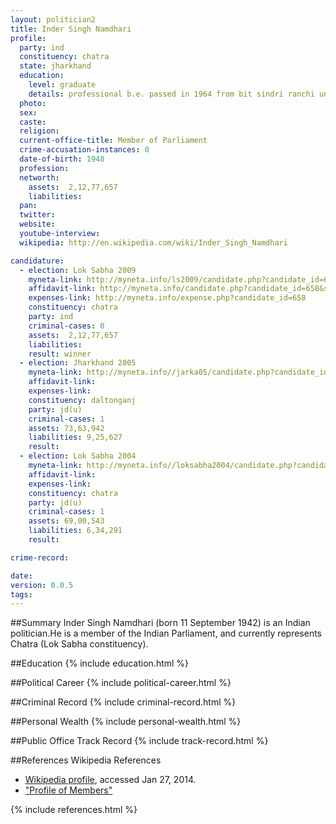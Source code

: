 ```yaml
---
layout: politician2
title: Inder Singh Namdhari
profile: 
  party: ind
  constituency: chatra
  state: jharkhand
  education: 
    level: graduate
    details: professional b.e. passed in 1964 from bit sindri ranchi university
  photo: 
  sex: 
  caste: 
  religion: 
  current-office-title: Member of Parliament
  crime-accusation-instances: 0
  date-of-birth: 1948
  profession: 
  networth: 
    assets:  2,12,77,657
    liabilities: 
  pan: 
  twitter: 
  website: 
  youtube-interview: 
  wikipedia: http://en.wikipedia.com/wiki/Inder_Singh_Namdhari

candidature: 
  - election: Lok Sabha 2009
    myneta-link: http://myneta.info/ls2009/candidate.php?candidate_id=658
    affidavit-link: http://myneta.info/candidate.php?candidate_id=658&scan=original
    expenses-link: http://myneta.info/expense.php?candidate_id=658
    constituency: chatra 
    party: ind
    criminal-cases: 0
    assets:  2,12,77,657
    liabilities: 
    result: winner 
  - election: Jharkhand 2005
    myneta-link: http://myneta.info//jarka05/candidate.php?candidate_id=103
    affidavit-link: 
    expenses-link: 
    constituency: daltonganj 
    party: jd(u)
    criminal-cases: 1
    assets: 73,63,942
    liabilities: 9,25,627
    result:  
  - election: Lok Sabha 2004
    myneta-link: http://myneta.info//loksabha2004/candidate.php?candidate_id=1460
    affidavit-link: 
    expenses-link: 
    constituency: chatra 
    party: jd(u)
    criminal-cases: 1
    assets: 69,00,543
    liabilities: 6,34,291
    result:  

crime-record: 

date: 
version: 0.0.5
tags: 
---
```

##Summary
Inder Singh Namdhari (born 11 September 1942) is an Indian politician.He is a member of the Indian Parliament, and currently represents Chatra (Lok Sabha constituency).


##Education
{% include education.html %}


##Political Career
{% include political-career.html %}


##Criminal Record
{% include criminal-record.html %}


##Personal Wealth
{% include personal-wealth.html %}


##Public Office Track Record
{% include track-record.html %}


##References
Wikipedia References
- [Wikipedia profile]({{page.profile.wikipedia}}), accessed Jan 27, 2014.
- ["Profile of Members"][wiki1]

[wiki1]: http://164.100.47.132/LssNew/Members/Biography.aspx?mpsno=4325


{% include references.html %}
